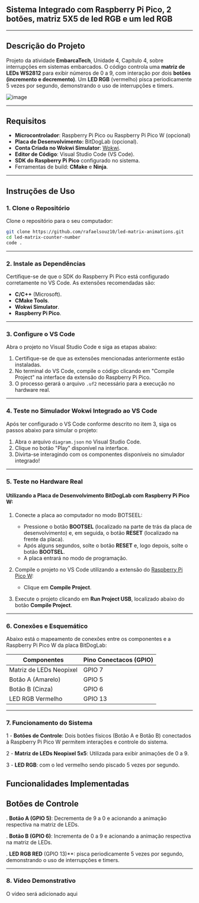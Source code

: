 ## Sistema Integrado com Raspberry Pi Pico, 2 botões, matriz 5X5 de led RGB e um led RGB

---

## Descrição do Projeto

Projeto da atividade **EmbarcaTech**, Unidade 4, Capítulo 4, sobre interrupções em sistemas embarcados. O código controla uma **matriz de LEDs WS2812** para exibir números de 0 a 9, com interação por dois **botões (incremento e decremento)**. Um **LED RGB** (vermelho) pisca periodicamente 5 vezes por segundo, demonstrando o uso de interrupções e timers.

![image](https://github.com/user-attachments/assets/5ceb46ff-f0ff-4e1c-9532-17dc884a6ff9)


---

## Requisitos

- **Microcontrolador**: Raspberry Pi Pico ou Raspberry Pi Pico W (opcional)
- **Placa de Desenvolvimento:** BitDogLab (opcional).
- **Conta Criada no Wokwi Simulator**: [Wokwi](https://wokwi.com/).
- **Editor de Código**: Visual Studio Code (VS Code).
- **SDK do Raspberry Pi Pico** configurado no sistema.
- Ferramentas de build: **CMake** e **Ninja**.

---

## Instruções de Uso

### 1. Clone o Repositório

Clone o repositório para o seu computador:
```bash
git clone https://github.com/rafaelsouz10/led-matrix-animations.git
cd led-matrix-counter-number
code .
```
---

### 2. Instale as Dependências

Certifique-se de que o SDK do Raspberry Pi Pico está configurado corretamente no VS Code. As extensões recomendadas são:

- **C/C++** (Microsoft).
- **CMake Tools**.
- **Wokwi Simulator**.
- **Raspberry Pi Pico**.

---

### 3. Configure o VS Code

Abra o projeto no Visual Studio Code e siga as etapas abaixo:

1. Certifique-se de que as extensões mencionadas anteriormente estão instaladas.
2. No terminal do VS Code, compile o código clicando em "Compile Project" na interface da extensão do Raspberry Pi Pico.
3. O processo gerará o arquivo `.uf2` necessário para a execução no hardware real.

---

### 4. Teste no Simulador Wokwi Integrado ao VS Code

Após ter configurado o VS Code conforme descrito no item 3, siga os passos abaixo para simular o projeto:

1. Abra o arquivo `diagram.json` no Visual Studio Code.
2. Clique no botão "Play" disponível na interface.
3. Divirta-se interagindo com os componentes disponíveis no simulador integrado!

---

### 5. Teste no Hardware Real

#### Utilizando a Placa de Desenvolvimento BitDogLab com Raspberry Pi Pico W:

1. Conecte a placa ao computador no modo BOTSEEL:
   - Pressione o botão **BOOTSEL** (localizado na parte de trás da placa de desenvolvimento) e, em seguida, o botão **RESET** (localizado na frente da placa).
   - Após alguns segundos, solte o botão **RESET** e, logo depois, solte o botão **BOOTSEL**.
   - A placa entrará no modo de programação.

2. Compile o projeto no VS Code utilizando a extensão do [Raspberry Pi Pico W](https://marketplace.visualstudio.com/items?itemName=raspberry-pi.raspberry-pi-pico):
   - Clique em **Compile Project**.

3. Execute o projeto clicando em **Run Project USB**, localizado abaixo do botão **Compile Project**.

---

### 6. Conexões e Esquemático

Abaixo está o mapeamento de conexões entre os componentes e a Raspberry Pi Pico W da placa BitDogLab:


   |     **Componentes**     |        **Pino Conectacos (GPIO)**       |
   |-------------------------|-----------------------------------------|
   | Matriz de LEDs Neopixel | GPIO 7                                  |
   | Botão A (Amarelo)       | GPIO 5                                  |
   | Botão B (Cinza)         | GPIO 6                                  |
   | LED RGB Vermelho        | GPIO 13                                 |

---

### 7. Funcionamento do Sistema

   1 - **Botões de Controle**: Dois botões físicos (Botão A e Botão B) conectados à Raspberry Pi Pico W permitem interações e controle do sistema.
   
   2 - **Matriz de LEDs Neopixel 5x5**: Utilizada para exibir animações de 0 a 9.
   
   3 - **LED RGB**: com o led vermelho sendo piscado 5 vezes por segundo.
   

## Funcionalidades Implementadas

## Botões de Controle

   . **Botão A (GPIO 5)**: Decrementa de 9 a 0 e acionando a animação respectiva na matriz de LEDs.

   . **Botão B (GPIO 6)**: Incrementa de 0 a 9 e acionando a animação respectiva na matriz de LEDs.

   . **LED RGB RED** (GPIO 13)**: pisca periodicamente 5 vezes por segundo, demonstrando o uso de interrupções e timers.

--- 
### 8. Vídeo Demonstrativo

O vídeo será adicionado aqui
